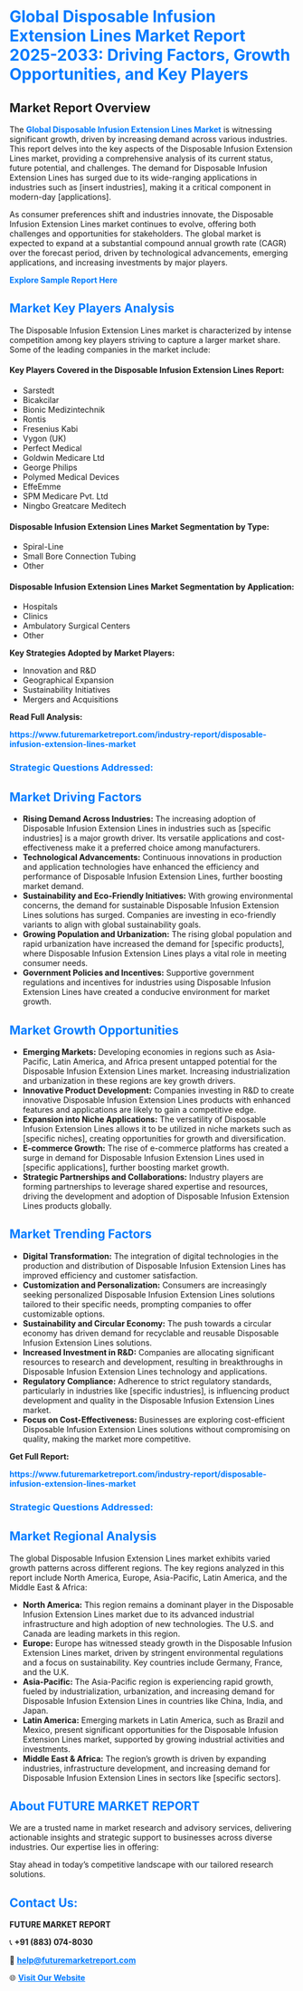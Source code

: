 <h1 style="color: #007BFF;">Global Disposable Infusion Extension Lines Market Report 2025-2033: Driving Factors, Growth Opportunities, and Key Players</h1>

<section id="overview">
<h2>Market Report Overview</h2>
<p>The <a href="https://www.futuremarketreport.com/industry-report/disposable-infusion-extension-lines-market" style="color: #007BFF; text-decoration: none;"><strong>Global Disposable Infusion Extension Lines Market</strong></a> is witnessing significant growth, driven by increasing demand across various industries. This report delves into the key aspects of the Disposable Infusion Extension Lines market, providing a comprehensive analysis of its current status, future potential, and challenges. The demand for Disposable Infusion Extension Lines has surged due to its wide-ranging applications in industries such as [insert industries], making it a critical component in modern-day [applications].</p>
<p>As consumer preferences shift and industries innovate, the Disposable Infusion Extension Lines market continues to evolve, offering both challenges and opportunities for stakeholders. The global market is expected to expand at a substantial compound annual growth rate (CAGR) over the forecast period, driven by technological advancements, emerging applications, and increasing investments by major players.</p>
</section>

<section id="overview">
<p><a href="https://www.futuremarketreport.com/request-sample/reportId=90987" style="color: #007BFF; text-decoration: none;"><strong>Explore Sample Report Here</strong></a></p>
</section>

<section id="key-players">
<h2 style="color: #007BFF;">Market Key Players Analysis</h2>
<p>The Disposable Infusion Extension Lines market is characterized by intense competition among key players striving to capture a larger market share. Some of the leading companies in the market include:</p>
<h4>Key Players Covered in the Disposable Infusion Extension Lines Report:</h4>
<ul><li>Sarstedt</li><li>Bicakcilar</li><li>Bionic Medizintechnik</li><li>Rontis</li><li>Fresenius Kabi</li><li>Vygon (UK)</li><li>Perfect Medical</li><li>Goldwin Medicare Ltd</li><li>George Philips</li><li>Polymed Medical Devices</li><li>EffeEmme</li><li>SPM Medicare Pvt. Ltd</li><li>Ningbo Greatcare Meditech</li></ul>
<h4>Disposable Infusion Extension Lines Market Segmentation by Type:</h4>
<ul><li>Spiral-Line</li><li>Small Bore Connection Tubing</li><li>Other</li></ul>

<h4>Disposable Infusion Extension Lines Market Segmentation by Application:</h4>
<ul><li>Hospitals</li><li>Clinics</li><li>Ambulatory Surgical Centers</li><li>Other</li></ul>
<p><strong>Key Strategies Adopted by Market Players:</strong></p>
<ul>
<li>Innovation and R&D</li>
<li>Geographical Expansion</li>
<li>Sustainability Initiatives</li>
<li>Mergers and Acquisitions</li>
</ul>
</section>

<section>
<p><strong>Read Full Analysis: </strong></p><a href="https://www.futuremarketreport.com/industry-report/disposable-infusion-extension-lines-market" style="color: #007BFF; text-decoration: none;"><strong>https://www.futuremarketreport.com/industry-report/disposable-infusion-extension-lines-market</strong></a>
<h3 style="color: #007BFF;">Strategic Questions Addressed:</h3>
</section>

<section id="driving-factors">
<h2 style="color: #007BFF;">Market Driving Factors</h2>
<ul>
<li><strong>Rising Demand Across Industries:</strong> The increasing adoption of Disposable Infusion Extension Lines in industries such as [specific industries] is a major growth driver. Its versatile applications and cost-effectiveness make it a preferred choice among manufacturers.</li>
<li><strong>Technological Advancements:</strong> Continuous innovations in production and application technologies have enhanced the efficiency and performance of Disposable Infusion Extension Lines, further boosting market demand.</li>
<li><strong>Sustainability and Eco-Friendly Initiatives:</strong> With growing environmental concerns, the demand for sustainable Disposable Infusion Extension Lines solutions has surged. Companies are investing in eco-friendly variants to align with global sustainability goals.</li>
<li><strong>Growing Population and Urbanization:</strong> The rising global population and rapid urbanization have increased the demand for [specific products], where Disposable Infusion Extension Lines plays a vital role in meeting consumer needs.</li>
<li><strong>Government Policies and Incentives:</strong> Supportive government regulations and incentives for industries using Disposable Infusion Extension Lines have created a conducive environment for market growth.</li>
</ul>
</section>

<section id="growth-opportunities">
<h2 style="color: #007BFF;">Market Growth Opportunities</h2>
<ul>
<li><strong>Emerging Markets:</strong> Developing economies in regions such as Asia-Pacific, Latin America, and Africa present untapped potential for the Disposable Infusion Extension Lines market. Increasing industrialization and urbanization in these regions are key growth drivers.</li>
<li><strong>Innovative Product Development:</strong> Companies investing in R&D to create innovative Disposable Infusion Extension Lines products with enhanced features and applications are likely to gain a competitive edge.</li>
<li><strong>Expansion into Niche Applications:</strong> The versatility of Disposable Infusion Extension Lines allows it to be utilized in niche markets such as [specific niches], creating opportunities for growth and diversification.</li>
<li><strong>E-commerce Growth:</strong> The rise of e-commerce platforms has created a surge in demand for Disposable Infusion Extension Lines used in [specific applications], further boosting market growth.</li>
<li><strong>Strategic Partnerships and Collaborations:</strong> Industry players are forming partnerships to leverage shared expertise and resources, driving the development and adoption of Disposable Infusion Extension Lines products globally.</li>
</ul>
</section>

<section id="trending-factors">
<h2 style="color: #007BFF;">Market Trending Factors</h2>
<ul>
<li><strong>Digital Transformation:</strong> The integration of digital technologies in the production and distribution of Disposable Infusion Extension Lines has improved efficiency and customer satisfaction.</li>
<li><strong>Customization and Personalization:</strong> Consumers are increasingly seeking personalized Disposable Infusion Extension Lines solutions tailored to their specific needs, prompting companies to offer customizable options.</li>
<li><strong>Sustainability and Circular Economy:</strong> The push towards a circular economy has driven demand for recyclable and reusable Disposable Infusion Extension Lines solutions.</li>
<li><strong>Increased Investment in R&D:</strong> Companies are allocating significant resources to research and development, resulting in breakthroughs in Disposable Infusion Extension Lines technology and applications.</li>
<li><strong>Regulatory Compliance:</strong> Adherence to strict regulatory standards, particularly in industries like [specific industries], is influencing product development and quality in the Disposable Infusion Extension Lines market.</li>
<li><strong>Focus on Cost-Effectiveness:</strong> Businesses are exploring cost-efficient Disposable Infusion Extension Lines solutions without compromising on quality, making the market more competitive.</li>
</ul>
</section>

<section>
<p><strong>Get Full Report: </strong></p><a href="https://www.futuremarketreport.com/industry-report/disposable-infusion-extension-lines-market" style="color: #007BFF; text-decoration: none;"><strong>https://www.futuremarketreport.com/industry-report/disposable-infusion-extension-lines-market</strong></a>
<h3 style="color: #007BFF;">Strategic Questions Addressed:</h3>
</section>


<section id="regional-analysis">
<h2 style="color: #007BFF;">Market Regional Analysis</h2>
<p>The global Disposable Infusion Extension Lines market exhibits varied growth patterns across different regions. The key regions analyzed in this report include North America, Europe, Asia-Pacific, Latin America, and the Middle East & Africa:</p>
<ul>
<li><strong>North America:</strong> This region remains a dominant player in the Disposable Infusion Extension Lines market due to its advanced industrial infrastructure and high adoption of new technologies. The U.S. and Canada are leading markets in this region.</li>
<li><strong>Europe:</strong> Europe has witnessed steady growth in the Disposable Infusion Extension Lines market, driven by stringent environmental regulations and a focus on sustainability. Key countries include Germany, France, and the U.K.</li>
<li><strong>Asia-Pacific:</strong> The Asia-Pacific region is experiencing rapid growth, fueled by industrialization, urbanization, and increasing demand for Disposable Infusion Extension Lines in countries like China, India, and Japan.</li>
<li><strong>Latin America:</strong> Emerging markets in Latin America, such as Brazil and Mexico, present significant opportunities for the Disposable Infusion Extension Lines market, supported by growing industrial activities and investments.</li>
<li><strong>Middle East & Africa:</strong> The region’s growth is driven by expanding industries, infrastructure development, and increasing demand for Disposable Infusion Extension Lines in sectors like [specific sectors].</li>
</ul>
</section>

<footer>
<h2 style="color: #007BFF;">About FUTURE MARKET REPORT</h2>
<p>We are a trusted name in market research and advisory services, delivering actionable insights and strategic support to businesses across diverse industries. Our expertise lies in offering:</p>

<p>Stay ahead in today’s competitive landscape with our tailored research solutions.</p>

<h2 style="color: #007BFF;">Contact Us:</h2>
<p><strong>FUTURE MARKET REPORT</strong></p>
<p>📞 <strong>+91 (883) 074-8030</strong></p>
<p>📧 <strong><a href="mailto:help@futuremarketreport.com" style="color: #007BFF;">help@futuremarketreport.com</a></strong></p>
<p>🌐 <strong><a href="https://www.futuremarketreport.com/" style="color: #007BFF;">Visit Our Website</a></strong></p>
</footer>